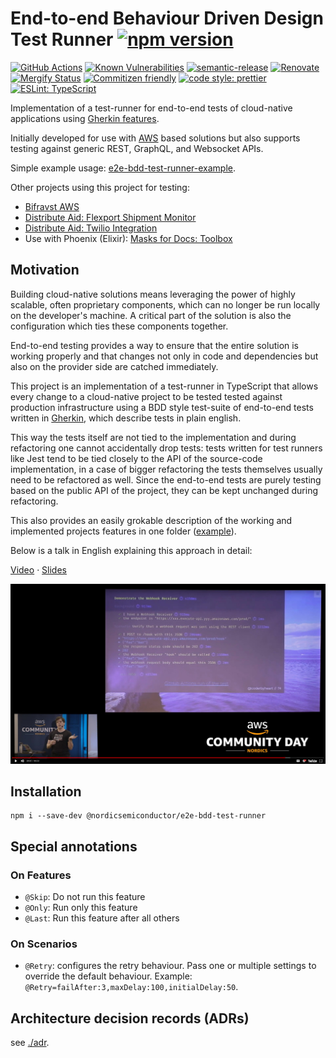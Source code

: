 # End-to-end Behaviour Driven Design Test Runner [![npm version](https://img.shields.io/npm/v/@nordicsemiconductor/e2e-bdd-test-runner.svg)](https://www.npmjs.com/package/@nordicsemiconductor/e2e-bdd-test-runner)

[![GitHub Actions](https://github.com/NordicSemiconductor/cloud-e2e-bdd-test-runner-js/workflows/Test%20and%20Release/badge.svg)](https://github.com/NordicSemiconductor/cloud-e2e-bdd-test-runner-js/actions)
[![Known Vulnerabilities](https://snyk.io/test/github/NordicSemiconductor/cloud-e2e-bdd-test-runner-js/badge.svg?targetFile=package.json)](https://snyk.io/test/github/NordicSemiconductor/cloud-e2e-bdd-test-runner-js?targetFile=package.json)
[![semantic-release](https://img.shields.io/badge/%20%20%F0%9F%93%A6%F0%9F%9A%80-semantic--release-e10079.svg)](https://github.com/semantic-release/semantic-release)
[![Renovate](https://img.shields.io/badge/renovate-enabled-brightgreen.svg)](https://renovatebot.com)
[![Mergify Status](https://img.shields.io/endpoint.svg?url=https://gh.mergify.io/badges/NordicSemiconductor/cloud-e2e-bdd-test-runner-js)](https://mergify.io)
[![Commitizen friendly](https://img.shields.io/badge/commitizen-friendly-brightgreen.svg)](http://commitizen.github.io/cz-cli/)
[![code style: prettier](https://img.shields.io/badge/code_style-prettier-ff69b4.svg)](https://github.com/prettier/prettier/)
[![ESLint: TypeScript](https://img.shields.io/badge/ESLint-TypeScript-blue.svg)](https://github.com/typescript-eslint/typescript-eslint)

Implementation of a test-runner for end-to-end tests of cloud-native
applications using [Gherkin features](https://docs.cucumber.io/gherkin/).

Initially developed for use with [AWS](https://aws.amazon.com/) based solutions
but also supports testing against generic REST, GraphQL, and Websocket APIs.

Simple example usage:
[e2e-bdd-test-runner-example](https://github.com/NordicSemiconductor/cloud-e2e-bdd-test-runner-js-example).

Other projects using this project for testing:

- [Bifravst AWS](https://github.com/NordicSemiconductor/aws)
- [Distribute Aid: Flexport Shipment Monitor](https://github.com/distributeaid/flexport-shipment-monitor)
- [Distribute Aid: Twilio Integration](https://github.com/distributeaid/twilio-integration)
- Use with Phoenix (Elixir):
  [Masks for Docs: Toolbox](https://gitlab.com/masksfordocs/toolbox/-/commit/f98f05e2be3dadc23f6a4e6936a17b5ec293801d)

## Motivation

Building cloud-native solutions means leveraging the power of highly scalable,
often proprietary components, which can no longer be run locally on the
developer's machine. A critical part of the solution is also the configuration
which ties these components together.

End-to-end testing provides a way to ensure that the entire solution is working
properly and that changes not only in code and dependencies but also on the
provider side are catched immediately.

This project is an implementation of a test-runner in TypeScript that allows
every change to a cloud-native project to be tested tested against production
infrastructure using a BDD style test-suite of end-to-end tests written in
[Gherkin](https://cucumber.io/docs/gherkin/), which describe tests in plain
english.

This way the tests itself are not tied to the implementation and during
refactoring one cannot accidentally drop tests: tests written for test runners
like Jest tend to be tied closely to the API of the source-code implementation,
in a case of bigger refactoring the tests themselves usually need to be
refactored as well. Since the end-to-end tests are purely testing based on the
public API of the project, they can be kept unchanged during refactoring.

This also provides an easily grokable description of the working and implemented
projects features in one folder
([example](https://github.com/NordicSemiconductor/aws/tree/saga/features)).

Below is a talk in English explaining this approach in detail:

[Video](https://youtu.be/yt7oJ-To4kI) ·
[Slides](https://coderbyheart.com/it-does-not-run-on-my-machine/)

[![Video](./video.jpg)](https://youtu.be/yt7oJ-To4kI)

## Installation

    npm i --save-dev @nordicsemiconductor/e2e-bdd-test-runner

## Special annotations

### On Features

- `@Skip`: Do not run this feature
- `@Only`: Run only this feature
- `@Last`: Run this feature after all others

### On Scenarios

- `@Retry`: configures the retry behaviour. Pass one or multiple settings to
  override the default behaviour. Example:
  `@Retry=failAfter:3,maxDelay:100,initialDelay:50`.

## Architecture decision records (ADRs)

see [./adr](./adr).
